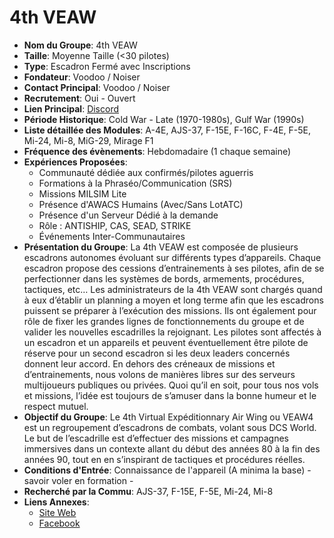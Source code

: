 # 4th VEAW

- **Nom du Groupe**: 4th VEAW
- **Taille**: Moyenne Taille (<30 pilotes)
- **Type**: Escadron Fermé avec Inscriptions
- **Fondateur**: Voodoo / Noiser
- **Contact Principal**: Voodoo / Noiser
- **Recrutement**: Oui - Ouvert
- **Lien Principal**: [Discord](https://discord.com/invite/UXHPDtcEES)
- **Période Historique**: Cold War - Late (1970-1980s), Gulf War (1990s)
- **Liste détaillée des Modules**: A-4E, AJS-37, F-15E, F-16C, F-4E, F-5E, Mi-24, Mi-8, MiG-29, Mirage F1
- **Fréquence des évènements**: Hebdomadaire (1 chaque semaine)
- **Expériences Proposées**:
  - Communauté dédiée aux confirmés/pilotes aguerris
  - Formations à la Phraséo/Communication (SRS)
  - Missions MILSIM Lite
  - Présence d'AWACS Humains (Avec/Sans LotATC)
  - Présence d'un Serveur Dédié à la demande
  - Rôle : ANTISHIP, CAS, SEAD, STRIKE
  - Événements Inter-Communautaires
- **Présentation du Groupe**: La 4th VEAW est composée de plusieurs escadrons autonomes évoluant sur différents types d’appareils. Chaque escadron propose des cessions d’entrainements à ses pilotes, afin de se perfectionner dans les systèmes de bords, armements, procédures, tactiques, etc… Les administrateurs de la 4th VEAW sont chargés quand à eux d’établir un planning a moyen et long terme afin que les escadrons puissent se préparer à l’exécution des missions. Ils ont également pour rôle de fixer les grandes lignes de fonctionnements du groupe et de valider les nouvelles escadrilles la rejoignant. Les pilotes sont affectés à un escadron et un appareils et peuvent éventuellement être pilote de réserve pour un second escadron si les deux leaders concernés donnent leur accord. En dehors des créneaux de missions et d’entrainements, nous volons de manières libres sur des serveurs multijoueurs publiques ou privées. Quoi qu’il en soit, pour tous nos vols et missions, l’idée est toujours de s’amuser dans la bonne humeur et le respect mutuel.
- **Objectif du Groupe**: Le 4th Virtual Expéditionnary Air Wing ou VEAW4 est un regroupement d’escadrons de combats, volant sous DCS World. Le but de l’escadrille est d’effectuer des missions et campagnes immersives dans un contexte allant du début des années 80 à la fin des années 90, tout en en s’inspirant de tactiques et procédures réelles.
- **Conditions d'Entrée**: Connaissance de l'appareil (A minima la base) - savoir voler en formation -
- **Recherché par la Commu**: AJS-37, F-15E, F-5E, Mi-24, Mi-8
- **Liens Annexes**:
  - [Site Web](https://veaw4.fr/)
  - [Facebook](https://www.facebook.com/veaw4)